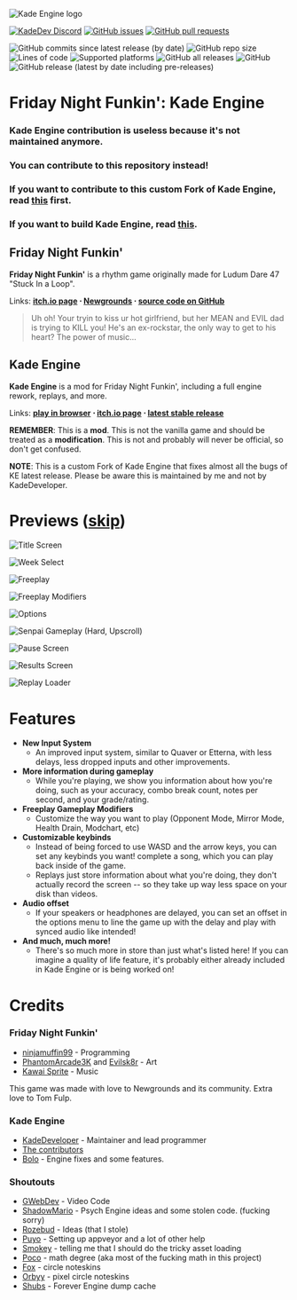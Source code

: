 
![Kade Engine logo](assets/preload/images/KadeEngineLogo.png)

 [![KadeDev Discord](https://img.shields.io/discord/808039740464300104?label=discord)](https://discord.gg/MG6GQFh52U) [![GitHub issues](https://img.shields.io/github/issues/BoloVEVO/Kade-Engine)](https://github.com/BoloVEVO/Kade-Engine/issues) [![GitHub pull requests](https://img.shields.io/github/issues-pr/BoloVEVO/Kade-Engine)](https://github.com/BoloVEVO/Kade-Engine/pulls) []() []()

![GitHub commits since latest release (by date)](https://img.shields.io/github/commits-since/BoloVEVO/Kade-Engine/latest) ![GitHub repo size](https://img.shields.io/github/repo-size/BoloVEVO/Kade-Engine) ![Lines of code](https://img.shields.io/tokei/lines/github/BoloVEVO/Kade-Engine) ![Supported platforms](https://img.shields.io/badge/supported%20platforms-windows%2C%20linux%2C%20html5-blue) ![GitHub all releases](https://img.shields.io/github/downloads/BoloVEVO/Kade-Engine/total) ![GitHub](https://img.shields.io/github/license/KadeDev/Kade-Engine) ![GitHub release (latest by date including pre-releases)](https://img.shields.io/github/v/release/BoloVEVO/Kade-Engine?include_prereleases&label=latest%20version) 

# Friday Night Funkin': Kade Engine
### Kade Engine contribution is useless because it's not maintained anymore.
### You can contribute to this repository instead!
### If you want to contribute to this custom Fork of Kade Engine, read [this](https://github.com/KadeDev/Kade-Engine/blob/stable/CONTRIBUTING.md) first.
### If you want to build Kade Engine, read [this](https://github.com/KadeDev/Kade-Engine/blob/stable/docs/building.md).

## Friday Night Funkin'
**Friday Night Funkin'** is a rhythm game originally made for Ludum Dare 47 "Stuck In a Loop".

Links: **[itch.io page](https://ninja-muffin24.itch.io/funkin) ⋅ [Newgrounds](https://www.newgrounds.com/portal/view/770371) ⋅ [source code on GitHub](https://github.com/ninjamuffin99/Funkin)**
> Uh oh! Your tryin to kiss ur hot girlfriend, but her MEAN and EVIL dad is trying to KILL you! He's an ex-rockstar, the only way to get to his heart? The power of music... 

## Kade Engine
**Kade Engine** is a mod for Friday Night Funkin', including a full engine rework, replays, and more.

Links: **[play in browser](https://v6p9d9t4.ssl.hwcdn.net/html/5775911/index.html) ⋅ [itch.io page](https://bolo24.itch.io/kade-engine-181) ⋅ [latest stable release](https://github.com/BoloVEVO/Kade-Engine/releases/latest)**

**REMEMBER**: This is a **mod**. This is not the vanilla game and should be treated as a **modification**. This is not and probably will never be official, so don't get confused.

**NOTE**: This is a custom Fork of Kade Engine that fixes almost all the bugs of KE latest release. Please be aware this is maintained by me and not by KadeDeveloper.

# Previews ([skip](#features))

![Title Screen](art/readme/KadeEngineTitleScreen.png)

![Week Select](art/readme/KadeEngineWeekSelect.png)

![Freeplay](art/readme/KadeEngineFreeplay.png)

![Freeplay Modifiers](art/readme/KadeEngineModifiers.png)

![Options](art/readme/KadeEngineOptions.png)

![Senpai Gameplay (Hard, Upscroll)](art/readme/KadeEnginePixelGameplay.png)

![Pause Screen](art/readme/KadeEnginePauseScreen.png)

![Results Screen](art/readme/KadeEngineResultsScreen.png)

![Replay Loader](art/readme/KadeEngineReplayLoader.png)

# Features

 - **New Input System**
	 - An improved input system, similar to Quaver or Etterna, with less delays, less dropped inputs and other improvements.
 - **More information during gameplay**
	 - While you're playing, we show you information about how you're doing, such as your accuracy, combo break count, notes per second, and your grade/rating.    
- **Freeplay Gameplay Modifiers**
	- Customize the way you want to play (Opponent Mode, Mirror Mode, Health Drain, Modchart, etc)
- **Customizable keybinds**
	- Instead of being forced to use WASD and the arrow keys, you can set any keybinds you want!
 complete a song, which you can play back inside of the game. 
	 - Replays just store information about what you're doing, they don't actually record the screen -- so they take up way less space on your disk than videos.
 - **Audio offset**
	 - If your speakers or headphones are delayed, you can set an offset in the options menu to line the game up with the delay and play with synced audio like intended!
 - **And much, much more!**
	 - There's so much more in store than just what's listed here! If you can imagine a quality of life feature, it's probably
	 either already included in Kade Engine or is being worked on!

# Credits
### Friday Night Funkin'
 - [ninjamuffin99](https://twitter.com/ninja_muffin99) - Programming
 - [PhantomArcade3K](https://twitter.com/phantomarcade3k) and [Evilsk8r](https://twitter.com/evilsk8r) - Art
 - [Kawai Sprite](https://twitter.com/kawaisprite) - Music

This game was made with love to Newgrounds and its community. Extra love to Tom Fulp.
### Kade Engine
- [KadeDeveloper](https://twitter.com/KadeDeveloper) - Maintainer and lead programmer
- [The contributors](https://github.com/KadeDev/Kade-Engine/graphs/contributors)
- [Bolo](https://github.com/BoloVEVO/Kade-Engine) - Engine fixes and some features.



### Shoutouts
- [GWebDev](https://github.com/GrowtopiaFli) - Video Code
- [ShadowMario](https://github.com/ShadowMario) - Psych Engine ideas and some stolen code. (fucking sorry)
- [Rozebud](https://github.com/ThatRozebudDude) - Ideas (that I stole)
- [Puyo](https://github.com/puyoxyz) - Setting up appveyor and a lot of other help
- [Smokey](https://github.com/Smokey555) - telling me that I should do the tricky asset loading
- [Poco](https://github.com/poco0317) - math degree (aka most of the fucking math in this project)
- [Fox](https://twitter.com/FoxeruKun) - circle noteskins
- [Orbyy](https://twitter.com/orbyynew) - pixel circle noteskins
- [Shubs](https://github.com/Yoshubs) - Forever Engine dump cache
